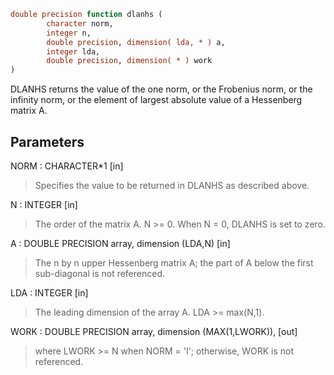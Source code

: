 ```fortran
double precision function dlanhs (
		character norm,
		integer n,
		double precision, dimension( lda, * ) a,
		integer lda,
		double precision, dimension( * ) work
)
```

DLANHS  returns the value of the one norm,  or the Frobenius norm, or
the  infinity norm,  or the  element of  largest absolute value  of a
Hessenberg matrix A.

## Parameters
NORM : CHARACTER*1 [in]
> Specifies the value to be returned in DLANHS as described
> above.

N : INTEGER [in]
> The order of the matrix A.  N >= 0.  When N = 0, DLANHS is
> set to zero.

A : DOUBLE PRECISION array, dimension (LDA,N) [in]
> The n by n upper Hessenberg matrix A; the part of A below the
> first sub-diagonal is not referenced.

LDA : INTEGER [in]
> The leading dimension of the array A.  LDA >= max(N,1).

WORK : DOUBLE PRECISION array, dimension (MAX(1,LWORK)), [out]
> where LWORK >= N when NORM = 'I'; otherwise, WORK is not
> referenced.

